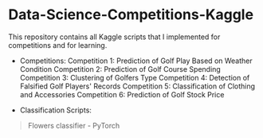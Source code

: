 # Data-Science-Competitions-Kaggle

This repository contains all Kaggle scripts that I implemented for competitions and for learning.

* Competitions:
    Competition 1: Prediction of Golf Play Based on Weather Condition
    Competition 2: Prediction of Golf Course Spending
    Competition 3: Clustering of Golfers Type
    Competition 4: Detection of Falsified Golf Players' Records
    Competition 5: Classification of Clothing and Accessories
    Competition 6: Prediction of Golf Stock Price

* Classification Scripts:
> Flowers classifier - PyTorch
